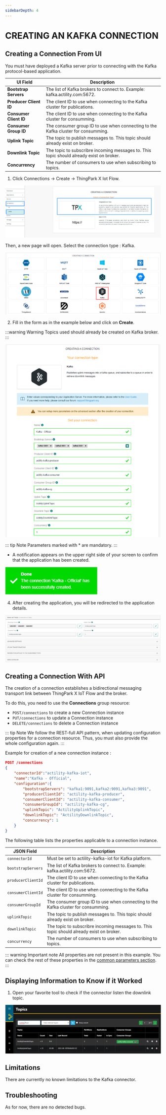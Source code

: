 ```yaml
---
sidebarDepth: 4
---
```


# CREATING AN KAFKA CONNECTION

## Creating a Connection From UI

You must have deployed a Kafka server prior to connecting with the Kafka protocol-based application.

| UI Field | Description |
| ------ | ----------- |
| **Bootstrap Servers** | The list of Kafka brokers to connect to. Example: kafka.actility.com:5672. |
| **Producer Client ID** | The client ID to use when connecting to the Kafka cluster for publications. |
| **Consumer Client ID** | The client ID to use when connecting to the Kafka cluster for consumming. |
| **Consumer Group ID** | The consumer group ID to use when connecting to the Kafka cluster for consumming. |
| **Uplink Topic** | The topic to publish messages to. This topic should already exist on broker. |
| **Downlink Topic** | The topic to subscribre incoming messages to. This topic should already exist on broker. |
| **Concurrency** | The number of consumers to use when subscribing to topics.  |

1. Click Connections -> Create -> ThingPark X Iot Flow.

![img](images/ui/create_connection.png)

Then, a new page will open. Select the connection type : Kafka.

![img](images/ui/create_kafka.png)

2. Fill in the form as in the example below and click on **Create**.

:::warning Warning
Topics used should already be created on Kafka broker.
:::

![img](images/ui/form.png)

::: tip Note
Parameters marked with * are mandatory.
:::

* A notification appears on the upper right side of your screen to confirm that the application has been created.

![img](images/ui/notif_created.png)

4. After creating the application, you will be redirected to the application details.

![img](images/ui/details.png)

## Creating a Connection With API

The creation of a connection establishes a bidirectional messaging transport link between ThingPark X IoT Flow and the broker.

To do this, you need to use the **Connections** group resource:

* `POST/connections` to create a new Connection instance
* `PUT/connections` to update a Connection instance
* `DELETE/connections` to delete a Connection instance

::: tip Note
We follow the REST-full API pattern, when updating configuration properties for a connection resource. Thus, you must also provide the whole configuration again.
:::

Example for creation of a new connection instance :

```json
POST /connections
{
    "connectorId":"actility-kafka-iot",
    "name":"Kafka - Official",
    "configuration":{
        "bootstrapServers": "kafka1:9091,kafka2:9091,kafka3:9091",
        "producerClientId": "actility-kafka-producer",
        "consumerClientId": "actility-kafka-consumer",
        "consumerGroupId": "actility-kafka-cg",
        "uplinkTopic": "ActilityUplinkTopic",
        "downlinkTopic": "ActilityDownlinkTopic",
        "concurrency": 1
    }
}
```

The following table lists the properties applicable to a connection instance.

| JSON Field | Description |
| ------ | ----------- |
| ```connectorId``` | Must be set to actility-kafka-iot for Kafka platform. |
| ```bootstrapServers``` | The list of Kafka brokers to connect to. Example: kafka.actility.com:5672. |
| ```producerClientId``` | The client ID to use when connecting to the Kafka cluster for publications. |
| ```consumerClientId``` | The client ID to use when connecting to the Kafka cluster for consumming. |
| ```consumerGroupId``` | The consumer group ID to use when connecting to the Kafka cluster for consumming. |
| ```uplinkTopic``` | The topic to publish messages to. This topic should already exist on broker. |
| ```downlinkTopic``` | The topic to subscribre incoming messages to. This topic should already exist on broker. |
| ```concurrency``` | The number of consumers to use when subscribing to topics.  |

::: warning Important note
All properties are not present in this example. You can check the rest of these properties in the [common parameters section](../../Getting_Started/Setting_Up_A_Connection_instance/About_connections.html#common-parameters).
:::

## Displaying Information to Know if it Worked

1. Open your favorite tool to check if the connector listen the downlink topic.

![img](images/ui/Kafka-ui.png)

## Limitations

There are currently no known limitations to the Kafka connector.

## Troubleshooting

As for now, there are no detected bugs.
